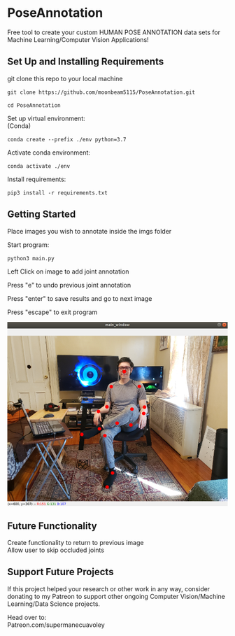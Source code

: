# PoseAnnotation

Free tool to create your custom HUMAN POSE ANNOTATION data sets for Machine Learning/Computer Vision Applications!

## Set Up and Installing Requirements
git clone this repo to your local machine

```
git clone https://github.com/moonbeam5115/PoseAnnotation.git
```

```
cd PoseAnnotation
```

Set up virtual environment:  
(Conda)  
```
conda create --prefix ./env python=3.7
```

Activate conda environment:  
```
conda activate ./env
```

Install requirements: 
```
pip3 install -r requirements.txt
```

## Getting Started
Place images you wish to annotate inside the imgs folder

Start program:  
```
python3 main.py
```

Left Click on image to add joint annotation

Press "e" to undo previous joint annotation

Press "enter" to save results and go to next image

Press "escape" to exit program

<div align="center">
  <img src=https://github.com/moonbeam5115/PoseAnnotation/blob/main/imgs/Lu_sitting_annotated.png />
</div>

## Future Functionality

Create functionality to return to previous image  
Allow user to skip occluded joints

## Support Future Projects  
If this project helped your research or other work in any way, consider donating to my Patreon to support other ongoing Computer Vision/Machine Learning/Data Science projects. 

Head over to:  
Patreon.com/supermanecuavoley
